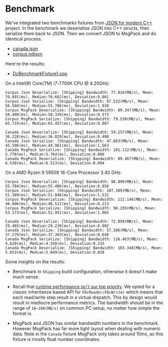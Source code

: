 # Benchmark

We've integrated two benchmarks fixtures from [JSON for modern C++][1] project. In the benchmark we deserialize JSON into C++ structs, then serialize them back to JSON. Then we convert JSON to MsgPack and do identical process.

* [canada.json]({{RepoRoot}}DataConfig/Tests/LargeFixtures/canada.json)
* [corpus.ndjson]({{RepoRoot}}DataConfig/Tests/LargeFixtures/corpus.ndjson)

Here're the results:

* [DcBenchmarkFixture1.cpp]({{SrcRoot}}DataConfigExtra/Private/DataConfig/Extra/Benchmark/DcBenchmarkFixture1.cpp)

On a Intel(R) Core(TM) i7-7700K CPU @ 4.20GHz:

```
Corpus Json Deserialize: [Shipping] Bandwidth: 77.816(MB/s), Mean: 70.891(ms), Median:70.662(ms), Deviation:0.861
Corpus Json Serialize: [Shipping] Bandwidth: 97.532(MB/s), Mean: 56.560(ms), Median:55.786(ms), Deviation:1.930
Corpus MsgPack Deserialize: [Shipping] Bandwidth: 89.347(MB/s), Mean: 58.498(ms), Median:58.339(ms), Deviation:0.573
Corpus MsgPack Serialize: [Shipping] Bandwidth: 79.530(MB/s), Mean: 65.719(ms), Median:65.457(ms), Deviation:0.867

Canada Json Deserialize: [Shipping] Bandwidth: 59.257(MB/s), Mean: 36.228(ms), Median:36.029(ms), Deviation:0.490
Canada Json Serialize: [Shipping] Bandwidth: 47.083(MB/s), Mean: 45.596(ms), Median:44.961(ms), Deviation:1.563
Canada MsgPack Serialize: [Shipping] Bandwidth: 101.112(MB/s), Mean: 5.778(ms), Median:5.764(ms), Deviation:0.060
Canada MsgPack Deserialize: [Shipping] Bandwidth: 89.467(MB/s), Mean: 6.530(ms), Median:6.513(ms), Deviation:0.094
```

On a AMD Ryzen 9 5950X 16-Core Processor 3.40 GHz:

```
Corpus Json Deserialize: [Shipping] Bandwidth: 98.890(MB/s), Mean: 55.784(ms), Median:55.486(ms), Deviation:0.856
Corpus Json Serialize: [Shipping] Bandwidth: 107.389(MB/s), Mean: 51.369(ms), Median:51.046(ms), Deviation:1.531
Corpus MsgPack Deserialize: [Shipping] Bandwidth: 112.146(MB/s), Mean: 46.606(ms), Median:46.521(ms), Deviation:0.213
Corpus MsgPack Serialize: [Shipping] Bandwidth: 98.295(MB/s), Mean: 53.173(ms), Median:52.951(ms), Deviation:1.065

Canada Json Deserialize: [Shipping] Bandwidth: 72.858(MB/s), Mean: 29.465(ms), Median:29.238(ms), Deviation:0.802
Canada Json Serialize: [Shipping] Bandwidth: 57.586(MB/s), Mean: 37.279(ms), Median:37.363(ms), Deviation:0.640
Canada MsgPack Serialize: [Shipping] Bandwidth: 126.463(MB/s), Mean: 4.620(ms), Median:4.548(ms), Deviation:0.233
Canada MsgPack Deserialize: [Shipping] Bandwidth: 103.348(MB/s), Mean: 5.653(ms), Median:5.649(ms), Deviation:0.020
```

Some insights on the results:

- Benchmark in `Shipping` build configuration, otherwise it doesn't make much sense.

- Recall that [runtime performance isn't our top priority](../Design.md#manifesto). We opted for a classic inheritance based API for `FDcReader/FDcWriter` 
  which means that each read/write step result in a virtual dispatch. This by design would result in mediocre performance metrics.
  The bandwidth should be in the range of `10~100(MB/s)` on common PC setup, no matter how simple the format is.

- MsgPack and JSON has similar bandwidth numbers in the benchmark. However MsgPack has far more tight layout when dealing with 
  numeric data. Note in the `Canada` fixture MsgPack only takes around 10ms, as this fixture is mostly float number coordinates.


[1]:https://json.nlohmann.me "JSON for Modern C++"
